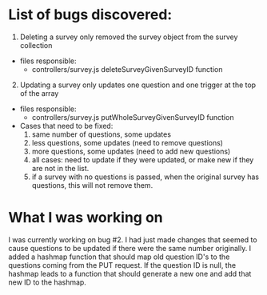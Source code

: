 # List of bugs discovered:
1. Deleting a survey only removed the survey object from the survey collection
  * files responsible:
    * controllers/survey.js deleteSurveyGivenSurveyID function
2. Updating a survey only updates one question and one trigger at the top of the array
  * files responsible:
    * controllers/survey.js putWholeSurveyGivenSurveyID function
  * Cases that need to be fixed:
    1. same number of questions, some updates
    2. less questions, some updates (need to remove questions)
    3. more questions, some updates (need to add new questions)
    4. all cases: need to update if they were updated, or make new if they are not in the list.
    5. if a survey with no questions is passed, when the original survey has questions, this will not remove them.

# What I was working on
I was currently working on bug #2. I had just made changes that seemed to cause questions to be updated if there were the same number originally. I added a hashmap function that should map old question ID's to the questions coming from the PUT request. If the question ID is null, the hashmap leads to a function that should generate a new one and add that new ID to the hashmap.